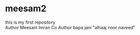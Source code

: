 # meesam2
this is my first repository
<br>
Author Meesam Imran
Co Author bapa jani "alhaaj noor naveed" 
